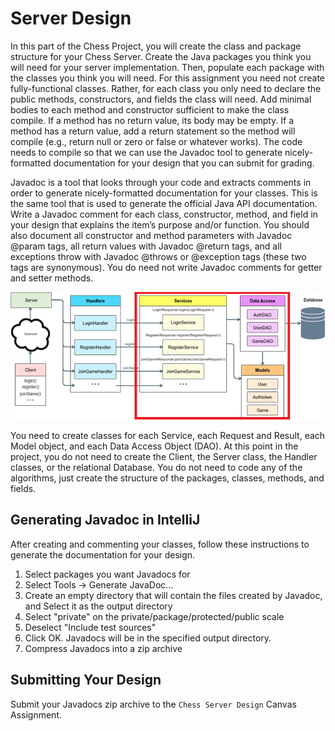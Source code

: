# Server Design

In this part of the Chess Project, you will create the class and package structure for your Chess Server. Create the Java packages you think you will need for your server implementation. Then, populate each package with the classes you think you will need. For this assignment you need not create fully-functional classes. Rather, for each class you only need to declare the public methods, constructors, and fields the class will need. Add minimal bodies to each method and constructor sufficient to make the class compile. If a method has no return value, its body may be empty. If a method has a return value, add a return statement so the method will compile (e.g., return null or zero or false or whatever works). The code needs to compile so that we can use the Javadoc tool to generate nicely-formatted documentation for your design that you can submit for grading.

Javadoc is a tool that looks through your code and extracts comments in order to generate nicely-formatted documentation for your classes. This is the same tool that is used to generate the official Java API documentation. Write a Javadoc comment for each class, constructor, method, and field in your design that explains the item’s purpose and/or function. You should also document all constructor and method parameters with Javadoc @param tags, all return values with Javadoc @return tags, and all exceptions throw with Javadoc @throws or @exception tags (these two tags are synonymous). You do need not write Javadoc comments for getter and setter methods.

![sever design architecture](server-design-architecture.png)

You need to create classes for each Service, each Request and Result, each Model object, and each Data Access Object (DAO). At this point in the project, you do not need to create the Client, the Server class, the Handler classes, or the relational Database. You do not need to code any of the algorithms, just create the structure of the packages, classes, methods, and fields.

## Generating Javadoc in IntelliJ

After creating and commenting your classes, follow these instructions to generate the documentation for your design.

1. Select packages you want Javadocs for
1. Select Tools -> Generate JavaDoc...
1. Create an empty directory that will contain the files created by Javadoc, and Select it as the output directory
1. Select "private" on the private/package/protected/public scale
1. Deselect "Include test sources"
1. Click OK. Javadocs will be in the specified output directory.
1. Compress Javadocs into a zip archive

## Submitting Your Design

Submit your Javadocs zip archive to the `Chess Server Design` Canvas Assignment.
